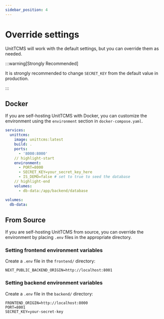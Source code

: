 ```yaml
---
sidebar_position: 4
---
```


# Override settings

UnitTCMS will work with the default settings, but you can override them as needed.

:::warning[Strongly Recommended]

It is strongly recommended to change `SECRET_KEY` from the default value in production.

:::

## Docker

If you are self-hosting UnitTCMS with Docker, you can customize the environment using the `environment` section in `docker-compose.yaml`.

```yaml title="docker-compose.yaml"
services:
  unittcms:
    image: unittcms:latest
    build: .
    ports:
      - '8000:8000'
    // highlight-start
    environment:
      - PORT=8000
      - SECRET_KEY=your_secret_key_here
      - IS_DEMO=false # set to true to seed the database
    // highlight-end
    volumes:
      - db-data:/app/backend/database

volumes:
  db-data:
```

## From Source

If you are self-hosting UnitTCMS from source, you can override the environment by placing `.env` files in the appropriate directory.

### Setting frontend environment variables

Create a `.env` file in the `frontend/` directory:

```.env title="frontend/.env"
NEXT_PUBLIC_BACKEND_ORIGIN=http://localhost:8001
```

### Setting backend environment variables

Create a `.env` file in the `backend/` directory:

```.env title="backend/.env"
FRONTEND_ORIGIN=http://localhost:8000
PORT=8001
SECRET_KEY=your-secret-key
```
